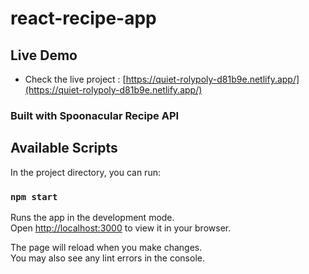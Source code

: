 # react-recipe-app

## Live Demo

- Check the live project :  [https://quiet-rolypoly-d81b9e.netlify.app/](https://quiet-rolypoly-d81b9e.netlify.app/)


###  Built with Spoonacular Recipe API



## Available Scripts

In the project directory, you can run:

### `npm start`

Runs the app in the development mode.\
Open [http://localhost:3000](http://localhost:3000) to view it in your browser.

The page will reload when you make changes.\
You may also see any lint errors in the console.

